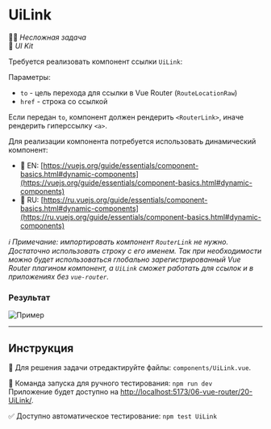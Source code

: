 # UiLink

👶🏻 _Несложная задача_\
🧩 _UI Kit_

<!--start_statement-->

Требуется реализовать компонент ссылки `UiLink`:

Параметры:

- `to` - цель перехода для ссылки в Vue Router (`RouteLocationRaw`)
- `href` - строка со ссылкой

Если передан `to`, компонент должен рендерить `<RouterLink>`, иначе рендерить гиперссылку `<a>`.

Для реализации компонента потребуется использовать динамический компонент:

- 📑 EN: [https://vuejs.org/guide/essentials/component-basics.html#dynamic-components](https://vuejs.org/guide/essentials/component-basics.html#dynamic-components)
- 📑 RU: [https://ru.vuejs.org/guide/essentials/component-basics.html#dynamic-components](https://ru.vuejs.org/guide/essentials/component-basics.html#dynamic-components)

_ℹ️ Примечание: импортировать компонент `RouterLink` не нужно. Достаточно использовать строку с его именем.
Так при необходимости можно будет использоваться глобально зарегистрированный Vue Router плагином компонент,
а `UiLink` сможет работать для ссылок и в приложениях без `vue-router`._

### Результат

<img src="https://i.imgur.com/220V0h1.gif" alt="Пример" />

<!--end_statement-->

---

## Инструкция

📝 Для решения задачи отредактируйте файлы: `components/UiLink.vue`.

🚀 Команда запуска для ручного тестирования: `npm run dev`\
Приложение будет доступно
на [http://localhost:5173/06-vue-router/20-UiLink/](http://localhost:5173/06-vue-router/20-UiLink/).

✅ Доступно автоматическое тестирование: `npm test UiLink`
